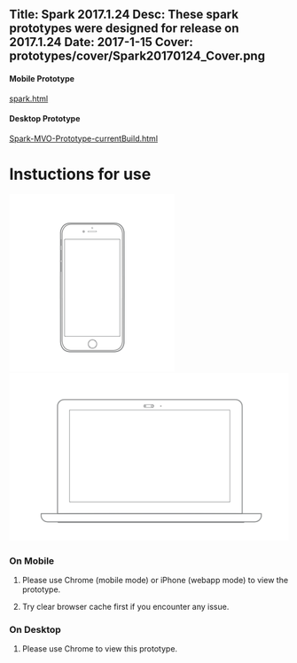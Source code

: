 Title: Spark 2017.1.24
Desc: These spark prototypes were designed for release on 2017.1.24
Date: 2017-1-15
Cover: prototypes/cover/Spark20170124_Cover.png
---

#### Mobile Prototype

[spark.html](https://uxccds.github.io/SparkMobile/SparkMobileP5/spark.html)

#### Desktop Prototype

[Spark-MVO-Prototype-currentBuild.html](https://uxccds.github.io/Spark-Hype-MVO/Spark-MVO-Prototype-currentBuild.html)


# Instuctions for use

![mobile](../../../img_data/prototypes/Mobile-2x.png)
![Desktop](../../../img_data/prototypes/Desktop-2x.png)

### On Mobile

1) Please use Chrome (mobile mode) or iPhone (webapp mode) to view the prototype.

2) Try clear browser cache first if you encounter any issue.

### On Desktop

1) Please use Chrome to view this prototype.
